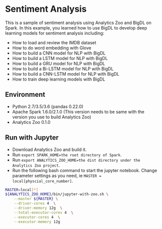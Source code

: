 # Sentiment Analysis
This is a sample of sentiment analysis using Analytics Zoo and BigDL on Spark. 
In this example, you learned how to use BigDL to develop deep learning models for sentiment analysis including:
* How to load and review the IMDB dataset
* How to do word embedding with Glove
* How to build a CNN model for NLP with BigDL
* How to build a LSTM model for NLP with BigDL
* How to build a GRU model for NLP with BigDL
* How to build a Bi-LSTM model for NLP with BigDL
* How to build a CNN-LSTM model for NLP with BigDL
* How to train deep learning models with BigDL

## Environment
* Python 2.7/3.5/3.6 (pandas 0.22.0)
* Apache Spark 1.6.0/2.1.0 (This version needs to be same with the version you use to build Analytics Zoo)
* Analytics Zoo 0.1.0

## Run with Jupyter
* Download Analytics Zoo and build it.
* Run `export SPARK_HOME=the root directory of Spark`.
* Run `export ANALYTICS_ZOO_HOME=the dist directory under the Analytics Zoo project`.
* Run the following bash command to start the jupyter notebook. Change parameter settings as you need, ie `MASTER = local[physcial_core_number]`.
```bash
MASTER=local[*]
${ANALYTICS_ZOO_HOME}/bin/jupyter-with-zoo.sh \
    --master ${MASTER} \
    --driver-cores 4  \
    --driver-memory 12g  \
    --total-executor-cores 4  \
    --executor-cores 4  \
    --executor-memory 12g

